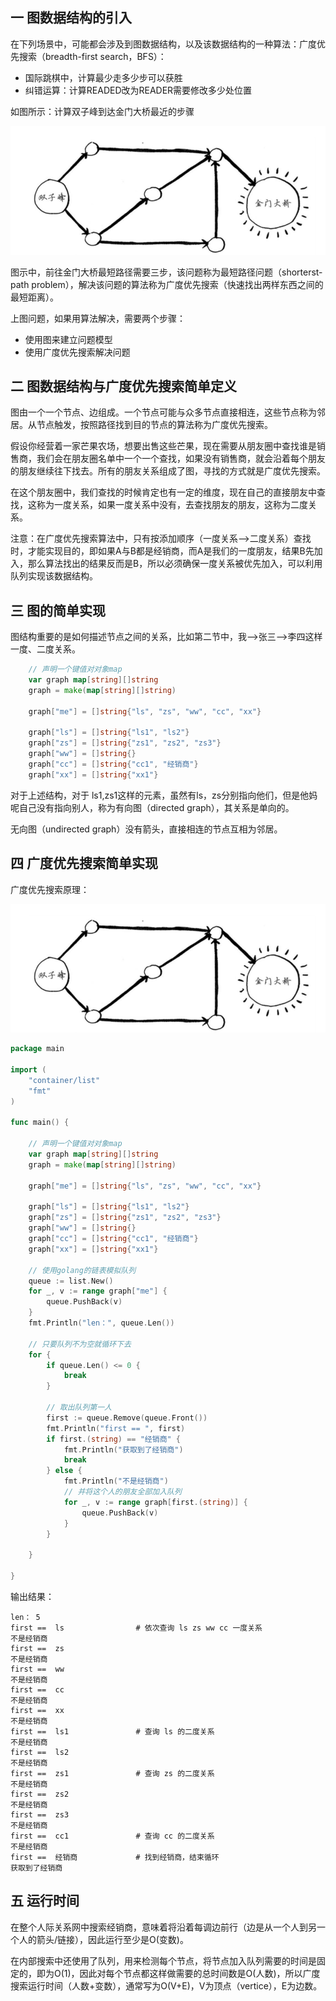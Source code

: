 ## 一 图数据结构的引入

在下列场景中，可能都会涉及到图数据结构，以及该数据结构的一种算法：广度优先搜索（breadth-first search，BFS）：
- 国际跳棋中，计算最少走多少步可以获胜
- 纠错运算：计算READED改为READER需要修改多少处位置

如图所示：计算双子峰到达金门大桥最近的步骤    

![](../images/structure/graph-01.png)  

图示中，前往金门大桥最短路径需要三步，该问题称为最短路径问题（shorterst-path problem），解决该问题的算法称为广度优先搜索（快速找出两样东西之间的最短距离）。  

上图问题，如果用算法解决，需要两个步骤：
- 使用图来建立问题模型
- 使用广度优先搜索解决问题

## 二 图数据结构与广度优先搜索简单定义 

图由一个一个节点、边组成。一个节点可能与众多节点直接相连，这些节点称为邻居。从节点触发，按照路径找到目的节点的算法称为广度优先搜索。  

假设你经营着一家芒果农场，想要出售这些芒果，现在需要从朋友圈中查找谁是销售商，我们会在朋友圈名单中一个一个查找，如果没有销售商，就会沿着每个朋友的朋友继续往下找去。所有的朋友关系组成了图，寻找的方式就是广度优先搜索。  

在这个朋友圈中，我们查找的时候肯定也有一定的维度，现在自己的直接朋友中查找，这称为一度关系，如果一度关系中没有，去查找朋友的朋友，这称为二度关系。  

注意：在广度优先搜索算法中，只有按添加顺序（一度关系-->二度关系）查找时，才能实现目的，即如果A与B都是经销商，而A是我们的一度朋友，结果B先加入，那么算法找出的结果反而是B，所以必须确保一度关系被优先加入，可以利用队列实现该数据结构。  

## 三 图的简单实现

图结构重要的是如何描述节点之间的关系，比如第二节中，我-->张三-->李四这样一度、二度关系。  

```go
	// 声明一个键值对对象map
	var graph map[string][]string
	graph = make(map[string][]string)

	graph["me"] = []string{"ls", "zs", "ww", "cc", "xx"}

	graph["ls"] = []string{"ls1", "ls2"}
	graph["zs"] = []string{"zs1", "zs2", "zs3"}
	graph["ww"] = []string{}
	graph["cc"] = []string{"cc1", "经销商"}
	graph["xx"] = []string{"xx1"}
```

对于上述结构，对于 ls1,zs1这样的元素，虽然有ls，zs分别指向他们，但是他妈呢自己没有指向别人，称为有向图（directed graph），其关系是单向的。  

无向图（undirected graph）没有箭头，直接相连的节点互相为邻居。  

## 四 广度优先搜索简单实现

广度优先搜索原理：  

![](../images/structure/graph-01.png)   


```go
package main

import (
	"container/list"
	"fmt"
)

func main() {

	// 声明一个键值对对象map
	var graph map[string][]string
	graph = make(map[string][]string)

	graph["me"] = []string{"ls", "zs", "ww", "cc", "xx"}

	graph["ls"] = []string{"ls1", "ls2"}
	graph["zs"] = []string{"zs1", "zs2", "zs3"}
	graph["ww"] = []string{}
	graph["cc"] = []string{"cc1", "经销商"}
	graph["xx"] = []string{"xx1"}

	// 使用golang的链表模拟队列
	queue := list.New()
	for _, v := range graph["me"] {
		queue.PushBack(v)
	}
	fmt.Println("len：", queue.Len())

	// 只要队列不为空就循环下去
	for {
		if queue.Len() <= 0 {
			break
		}

		// 取出队列第一人
		first := queue.Remove(queue.Front())
		fmt.Println("first == ", first)
		if first.(string) == "经销商" {
			fmt.Println("获取到了经销商")
			break
		} else {
			fmt.Println("不是经销商")
			// 并将这个人的朋友全部加入队列
			for _, v := range graph[first.(string)] {
				queue.PushBack(v)
			}
		}

	}

}

```

输出结果：
```
len： 5
first ==  ls                # 依次查询 ls zs ww cc 一度关系
不是经销商
first ==  zs
不是经销商
first ==  ww
不是经销商
first ==  cc
不是经销商
first ==  xx
不是经销商
first ==  ls1               # 查询 ls 的二度关系
不是经销商
first ==  ls2
不是经销商
first ==  zs1               # 查询 zs 的二度关系
不是经销商
first ==  zs2
不是经销商
first ==  zs3
不是经销商
first ==  cc1               # 查询 cc 的二度关系
不是经销商
first ==  经销商             # 找到经销商，结束循环
获取到了经销商
```

## 五 运行时间  

在整个人际关系网中搜索经销商，意味着将沿着每调边前行（边是从一个人到另一个人的箭头/链接），因此运行至少是O(变数)。  

在内部搜索中还使用了队列，用来检测每个节点，将节点加入队列需要的时间是固定的，即为O(1)，因此对每个节点都这样做需要的总时间数是O(人数)，所以广度搜索运行时间（人数+变数），通常写为O(V+E)，V为顶点（vertice），E为边数。  








